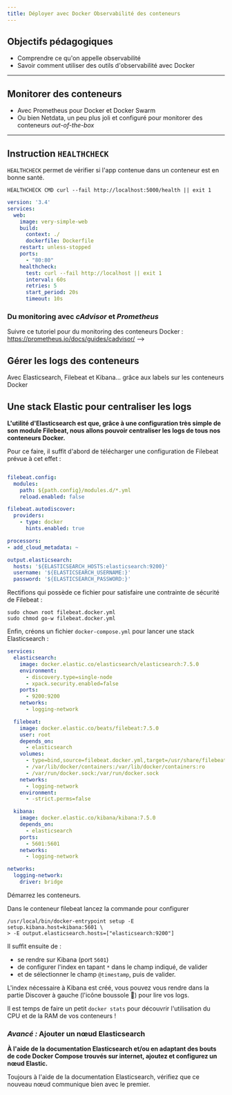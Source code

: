 ```yaml
---
title: Déployer avec Docker Observabilité des conteneurs
---
```


## Objectifs pédagogiques
* Comprendre ce qu'on appelle observabilité
* Savoir comment utiliser des outils d'observabilité avec Docker

---

## Monitorer des conteneurs

- Avec Prometheus pour Docker et Docker Swarm
- Ou bien Netdata, un peu plus joli et configuré pour monitorer des conteneurs _out-of-the-box_

---

## Instruction `HEALTHCHECK`

`HEALTHCHECK` permet de vérifier si l'app contenue dans un conteneur est en bonne santé.

```shell
HEALTHCHECK CMD curl --fail http://localhost:5000/health || exit 1
```

```yaml
version: '3.4'
services:
  web:
    image: very-simple-web
    build:
      context: ./
      dockerfile: Dockerfile
    restart: unless-stopped
    ports:
      - "80:80"
    healthcheck:
      test: curl --fail http://localhost || exit 1
      interval: 60s
      retries: 5
      start_period: 20s
      timeout: 10s
```
<!-- --- -->

### Du monitoring avec *cAdvisor* et *Prometheus*

Suivre ce tutoriel pour du monitoring des conteneurs Docker : <https://prometheus.io/docs/guides/cadvisor/> -->

<!-- --- -->
## Gérer les logs des conteneurs

Avec Elasticsearch, Filebeat et Kibana… grâce aux labels sur les conteneurs Docker

## Une stack Elastic pour centraliser les logs

**L'utilité d'Elasticsearch est que, grâce à une configuration très simple de son module Filebeat, nous allons pouvoir centraliser les logs de tous nos conteneurs Docker.**

Pour ce faire, il suffit d'abord de télécharger une configuration de Filebeat prévue à cet effet :

```yaml

filebeat.config:
  modules:
    path: ${path.config}/modules.d/*.yml
    reload.enabled: false

filebeat.autodiscover:
  providers:
    - type: docker
      hints.enabled: true

processors:
- add_cloud_metadata: ~

output.elasticsearch:
  hosts: '${ELASTICSEARCH_HOSTS:elasticsearch:9200}'
  username: '${ELASTICSEARCH_USERNAME:}'
  password: '${ELASTICSEARCH_PASSWORD:}'

```

Rectifions qui possède ce fichier pour satisfaire une contrainte de sécurité de Filebeat :

```shell
sudo chown root filebeat.docker.yml
sudo chmod go-w filebeat.docker.yml
```

Enfin, créons un fichier `docker-compose.yml` pour lancer une stack Elasticsearch :

```yaml
services:
  elasticsearch:
    image: docker.elastic.co/elasticsearch/elasticsearch:7.5.0
    environment:
      - discovery.type=single-node
      - xpack.security.enabled=false
    ports:
      - 9200:9200
    networks:
      - logging-network

  filebeat:
    image: docker.elastic.co/beats/filebeat:7.5.0
    user: root
    depends_on:
      - elasticsearch
    volumes:
      - type=bind,source=filebeat.docker.yml,target=/usr/share/filebeat/filebeat.yml,read_only=true
      - /var/lib/docker/containers:/var/lib/docker/containers:ro
      - /var/run/docker.sock:/var/run/docker.sock
    networks:
      - logging-network
    environment:
      - -strict.perms=false

  kibana:
    image: docker.elastic.co/kibana/kibana:7.5.0
    depends_on:
      - elasticsearch
    ports:
      - 5601:5601
    networks:
      - logging-network

networks:
  logging-network:
    driver: bridge
```
<!-- --- -->

Démarrez les conteneurs.

Dans le conteneur filebeat lancez la commande pour configurer 
```shell
/usr/local/bin/docker-entrypoint setup -E setup.kibana.host=kibana:5601 \
> -E output.elasticsearch.hosts=["elasticsearch:9200"]
```

Il suffit ensuite de :
- se rendre sur Kibana (port `5601`)
- de configurer l'index en tapant `*` dans le champ indiqué, de valider
- et de sélectionner le champ `@timestamp`, puis de valider.

L'index nécessaire à Kibana est créé, vous pouvez vous rendre dans la partie Discover à gauche (l'icône boussole 🧭) pour lire vos logs.

Il est temps de faire un petit `docker stats` pour découvrir l'utilisation du CPU et de la RAM de vos conteneurs !

<!-- --- -->
### _Avancé :_ Ajouter un nœud Elasticsearch

**À l'aide de la documentation Elasticsearch et/ou en adaptant des bouts de code Docker Compose trouvés sur internet, ajoutez et configurez un nœud Elastic.** 

Toujours à l'aide de la documentation Elasticsearch, vérifiez que ce nouveau nœud communique bien avec le premier.
